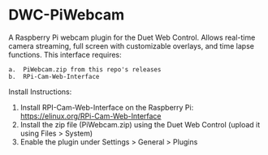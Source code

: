 # DWC-PiWebcam

A Raspberry Pi webcam plugin for the Duet Web Control.  Allows real-time camera streaming, full screen with customizable overlays, and time lapse functions.
This interface requires:

	a.	PiWebcam.zip from this repo's releases
	b.	RPi-Cam-Web-Interface
    
Install Instructions:
1.  Install RPI-Cam-Web-Interface on the Raspberry Pi:  https://elinux.org/RPi-Cam-Web-Interface
2.  Install the zip file (PiWebcam.zip) using the Duet Web Control (upload it using Files > System)
3.  Enable the plugin under Settings > General > Plugins
